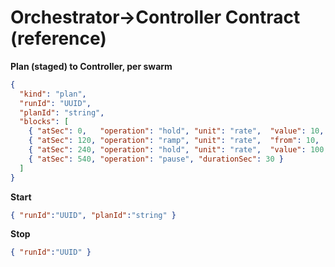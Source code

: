 
# Orchestrator→Controller Contract (reference)

**Plan (staged) to Controller, per swarm**
```json
{
  "kind": "plan",
  "runId": "UUID",
  "planId": "string",
  "blocks": [
    { "atSec": 0,   "operation": "hold", "unit": "rate",  "value": 10,  "durationSec": 120 },
    { "atSec": 120, "operation": "ramp", "unit": "rate",  "from": 10,   "to": 100, "durationSec": 120 },
    { "atSec": 240, "operation": "hold", "unit": "rate",  "value": 100, "durationSec": 300 },
    { "atSec": 540, "operation": "pause", "durationSec": 30 }
  ]
}
```

**Start**
```json
{ "runId":"UUID", "planId":"string" }
```

**Stop**
```json
{ "runId":"UUID" }
```
